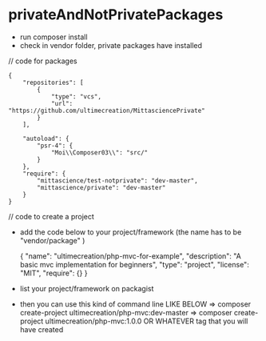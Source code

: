 # privateAndNotPrivatePackages

- run composer install
- check in vendor folder, private packages have installed


// code for packages


    {
        "repositories": [
            {
                "type": "vcs",
                "url": "https://github.com/ultimecreation/MittasciencePrivate"
            }
        ],
        
        "autoload": {
            "psr-4": {
                "Moi\\Composer03\\": "src/"
            }
        },
        "require": {
            "mittascience/test-notprivate": "dev-master",
            "mittascience/private": "dev-master"
        }
    }


// code to create a project

- add the code below to your project/framework (the name has to be "vendor/package" )

    {
        "name": "ultimecreation/php-mvc-for-example",
        "description": "A basic mvc implementation for beginners",
        "type": "project",
        "license": "MIT",
        "require": {}
    }

- list your project/framework on packagist
- then you can use this kind of command line LIKE BELOW
    => composer create-project ultimecreation/php-mvc:dev-master
    => composer create-project ultimecreation/php-mvc:1.0.0 OR WHATEVER tag that you will have created